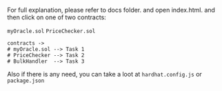 For full explanation, please refer to docs folder. and open index.html. and then click on one of two contracts:

`myOracle.sol`
`PriceChecker.sol`

```
contracts -> 
# myOracle.sol --> Task 1
# PriceChecker --> Task 2
# BulkHandler  --> Task 3

```

Also if there is any need, you can take a loot at `hardhat.config.js` or  `package.json`
